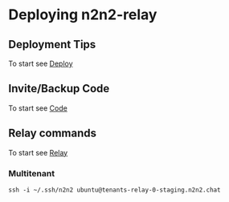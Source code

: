 # Deploying n2n2-relay

## Deployment Tips
To start see [Deploy](docs/deploy.md)

## Invite/Backup Code
To start see [Code](docs/code.md)

## Relay commands
To start see [Relay](docs/relay.md)


### Multitenant

```
ssh -i ~/.ssh/n2n2 ubuntu@tenants-relay-0-staging.n2n2.chat
```